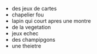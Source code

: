 - des jeux de cartes
- chapelier fou
- lapin qui court apres une montre
- de la vegetation
- jeux echec
- des champipgons
- une theietre
